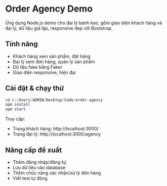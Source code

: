 # Order Agency Demo

Ứng dụng Node.js demo cho đại lý bánh kẹo, gồm giao diện khách hàng và đại lý, dữ liệu giả lập, responsive đẹp với Bootstrap.

## Tính năng
- Khách hàng xem sản phẩm, đặt hàng
- Đại lý xem đơn hàng, quản lý sản phẩm
- Dữ liệu fake bằng Faker
- Giao diện responsive, hiện đại

## Cài đặt & chạy thử

```powershell
cd c:/Users/ADMIN/Desktop/Code/order-agency
npm install
npm start
```

Truy cập:
- Trang khách hàng: http://localhost:3000/
- Trang đại lý: http://localhost:3000/agency

## Nâng cấp đề xuất
- Thêm đăng nhập/đăng ký
- Lưu dữ liệu vào database
- Thêm chức năng xác nhận/xử lý đơn hàng
- Viết test tự động
